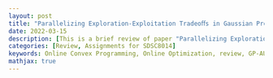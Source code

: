 ```yaml
---
layout: post
title: "Parallelizing Exploration-Exploitation Tradeoﬀs in Gaussian Process Bandit Optimization"
date: 2022-03-15
description: [This is a brief review of paper "Parallelizing Exploration-Exploitation Tradeoﬀs in Gaussian Process Bandit Optimization", It is also the third paper review assignment of SDSC 8014.]
categories: [Review, Assignments for SDSC8014]
keywords: Online Convex Programming, Online Optimization, review, GP-AUCB
mathjax: true
---
```


